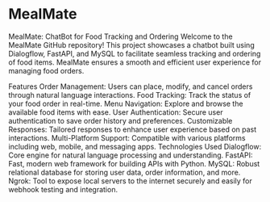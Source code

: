 # MealMate
MealMate: ChatBot for Food Tracking and Ordering
Welcome to the MealMate GitHub repository! This project showcases a chatbot built using Dialogflow, FastAPI, and MySQL to facilitate seamless tracking and ordering of food items. MealMate ensures a smooth and efficient user experience for managing food orders.

Features
Order Management: Users can place, modify, and cancel orders through natural language interactions.
Food Tracking: Track the status of your food order in real-time.
Menu Navigation: Explore and browse the available food items with ease.
User Authentication: Secure user authentication to save order history and preferences.
Customizable Responses: Tailored responses to enhance user experience based on past interactions.
Multi-Platform Support: Compatible with various platforms including web, mobile, and messaging apps.
Technologies Used
Dialogflow: Core engine for natural language processing and understanding.
FastAPI: Fast, modern web framework for building APIs with Python.
MySQL: Robust relational database for storing user data, order information, and more.
Ngrok: Tool to expose local servers to the internet securely and easily for webhook testing and integration.
